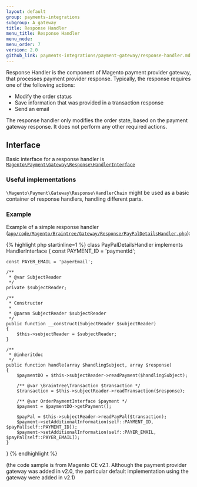 ```yaml
---
layout: default
group: payments-integrations
subgroup: A_gateway
title: Response Handler
menu_title: Response Handler
menu_node: 
menu_order: 7
version: 2.0
github_link: payments-integrations/payment-gateway/response-handler.md
---
```


Response Handler is the component of Magento payment provider gateway, that processes payment provider response. Typically, the response requires one of the following actions:

- Modify the order status
- Save information that was provided in a transaction response
- Send an email

The response handler only modifies the order state, based on the payment gateway response. It does not perform any other required actions. 

## Interface

Basic interface for a response handler is [`Magento\Payment\Gateway\Response\HandlerInterface`]({{site.mage2000url}}app/code/Magento/Payment/Gateway/Response/HandlerInterface.php)


### Useful implementations

`\Magento\Payment\Gateway\Response\HandlerChain` might be used as a basic container of response handlers, handling different parts.

### Example

Example of a simple response handler ([`app/code/Magento/Braintree/Gateway/Response/PayPalDetailsHandler.php`]({{site.mage2100url}}app/code/Magento/Braintree/Gateway/Response/PayPalDetailsHandler.php)):

{% highlight php startinline=1 %}
class PayPalDetailsHandler implements HandlerInterface
{
    const PAYMENT_ID = 'paymentId';

    const PAYER_EMAIL = 'payerEmail';

    /**
     * @var SubjectReader
     */
    private $subjectReader;

    /**
     * Constructor
     *
     * @param SubjectReader $subjectReader
     */
    public function __construct(SubjectReader $subjectReader)
    {
        $this->subjectReader = $subjectReader;
    }

    /**
     * @inheritdoc
     */
    public function handle(array $handlingSubject, array $response)
    {
        $paymentDO = $this->subjectReader->readPayment($handlingSubject);

        /** @var \Braintree\Transaction $transaction */
        $transaction = $this->subjectReader->readTransaction($response);

        /** @var OrderPaymentInterface $payment */
        $payment = $paymentDO->getPayment();

        $payPal = $this->subjectReader->readPayPal($transaction);
        $payment->setAdditionalInformation(self::PAYMENT_ID, $payPal[self::PAYMENT_ID]);
        $payment->setAdditionalInformation(self::PAYER_EMAIL, $payPal[self::PAYER_EMAIL]);
    }
}
{% endhighlight %}

(the code sample is from Magento CE v2.1. Although the payment provider gateway was added in v2.0, the particular default implementation using the gateway were added in v2.1)